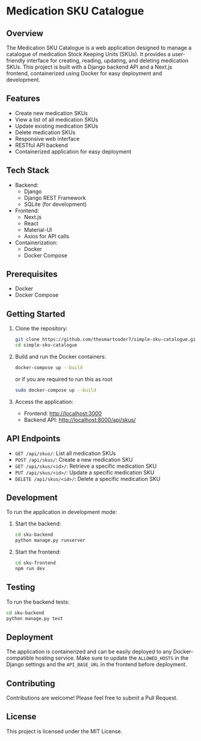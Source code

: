 # Medication SKU Catalogue

## Overview

The Medication SKU Catalogue is a web application designed to manage a catalogue of medication Stock Keeping Units (SKUs). It provides a user-friendly interface for creating, reading, updating, and deleting medication SKUs. This project is built with a Django backend API and a Next.js frontend, containerized using Docker for easy deployment and development.

## Features

- Create new medication SKUs
- View a list of all medication SKUs
- Update existing medication SKUs
- Delete medication SKUs
- Responsive web interface
- RESTful API backend
- Containerized application for easy deployment

## Tech Stack

- Backend:
  - Django
  - Django REST Framework
  - SQLite (for development)
- Frontend:
  - Next.js
  - React
  - Material-UI
  - Axios for API calls
- Containerization:
  - Docker
  - Docker Compose

## Prerequisites

- Docker
- Docker Compose

## Getting Started

1. Clone the repository:

   ```bash
   git clone https://github.com/thesmartcoder7/simple-sku-catalogue.git
   cd simple-sku-catalogue
   ```

2. Build and run the Docker containers:

   ```bash
   docker-compose up --build
   ```

   or if you are required to run this as root

   ```bash
   sudo docker-compose up --build
   ```

3. Access the application:
   - Frontend: <http://localhost:3000>
   - Backend API: <http://localhost:8000/api/skus/>

## API Endpoints

- `GET /api/skus/`: List all medication SKUs
- `POST /api/skus/`: Create a new medication SKU
- `GET /api/skus/<id>/`: Retrieve a specific medication SKU
- `PUT /api/skus/<id>/`: Update a specific medication SKU
- `DELETE /api/skus/<id>/`: Delete a specific medication SKU

## Development

To run the application in development mode:

1. Start the backend:

   ```bash
   cd sku-backend
   python manage.py runserver
   ```

2. Start the frontend:

   ```bash
   cd sku-frontend
   npm run dev
   ```

## Testing

To run the backend tests:

```bash
cd sku-backend
python manage.py test
```

## Deployment

The application is containerized and can be easily deployed to any Docker-compatible hosting service. Make sure to update the `ALLOWED_HOSTS` in the Django settings and the `API_BASE_URL` in the frontend before deployment.

## Contributing

Contributions are welcome! Please feel free to submit a Pull Request.

## License

This project is licensed under the MIT License.
